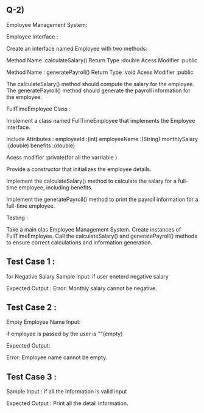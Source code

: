 Q-2)
-----
Employee Management System:

Employee Interface :

Create an interface named Employee with two methods: 

Method Name   :calculateSalary() 
Return Type      :double
Acess Modifier  :public 

Method Name  : generatePayroll()
Return Type     :void
Acess Modifier :public 

The calculateSalary() method should compute the salary for the employee.
The generatePayroll() method should generate the payroll information for the employee.

FullTimeEmployee Class :

Implement a class named FullTimeEmployee that implements the Employee interface.

Include Attributes :
employeeId     	:(int)
employeeName   	:(String)
monthlySalary 	:(double) 
benefits 			:(double)

Acess modifier :private(for all the varriable )

Provide a constructor that initializes the employee details.

Implement the calculateSalary() method to calculate the salary for a full-time employee, including benefits.

Implement the generatePayroll() method to print the payroll information for a full-time employee.

Testing :

Take a main clas  Employee Management System.
Create instances of  FullTimeEmployee.
Call the calculateSalary() and generatePayroll() methods to ensure correct calculations and information generation.

Test Case 1 : 
--------------
for Negative Salary
Sample Input:
if user eneterd negative salary

Expected Output :
Error: Monthly salary cannot be negative.


Test Case 2 :
--------------
 Empty Employee Name
Input:

if employee is passed by the user is ""(empty)

Expected Output:

Error: Employee name cannot be empty.

Test Case 3 :
--------------
Sample Input :
if all the information is valid input

Expected Output :
Print all the detail information.
